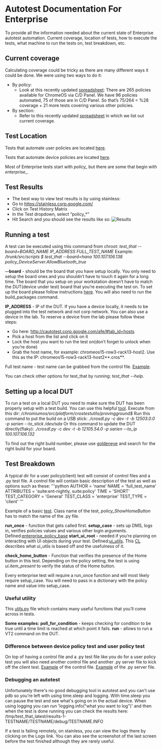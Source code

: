 # Autotest Documentation For Enterprise
To provide all the information needed about the current state of Enterprise
autotest automation. Current coverage, location of tests, how to execute
the tests, what machine to run the tests on, test breakdown, etc.

## Current coverage

Calculating coverage could be tricky as there are many different ways
it could be done. We were using two ways to do it:

*   By policy:
    *   Look at this recently updated [spreadsheet](http://go/ent-pol-auto):
        There are 265 policies available for ChromeOS via C/D Panel. We have
        96 policies automated, 75 of those are in C/D Panel. So that’s
        75/264 = %28 coverage + 21 more tests covering various other policies.
*   By section:
    *   Refer to this recently updated [spreadsheet](http://go/ent-sec-auto)
        in which we list out current coverage.

## Test Location

Tests that automate user policies are located [here](http://go/usr-pol-loc).

Tests that automate device policies are located [here](http://go/dev-pol-loc).

Most of Enterprise tests start with *policy_* but there are some
that begin with *enterprise_*.

## Test Results

*   The best way to view test results is by using stainless:
*   Go to https://stainless.corp.google.com/
*   Click on Test History Matrix
*   In the Test dropdown, select “policy_*”
*   Hit Search and you should see the results like so:
![Results](https://screenshot.googleplex.com/UxMiYrVMDdF.png)

## Running a test

A test can be executed using this command from chroot:
*test_that --board=BOARD_NAME IP_ADDRESS FULL_TEST_NAME*
Example:
*/trunk/src/scripts $ test_that --board=hana 100.107.106.138
policy_DeviceServer.AllowBluetooth_true*

**--board** - should be the board that you have setup locally. You only need to
setup the board ones and you shouldn’t have to touch it again for a long time.
The board that you setup on your workstation doesn’t have to match the
DUT(device under test) board that you’re executing the test on. To set up the
board please follow instructions [here](http://go/run-autotest). You will also
need to run the build_packages command.

**IP_ADDRESS** - IP of the DUT. If you have a device locally, it needs to be
plugged into the test network and not corp network. You can also use a device
in the lab. To reserve a device from the lab please follow these steps:

*   Go here: http://cautotest.corp.google.com/afe/#tab_id=hosts
*   Pick a host from the list and click on it
*   Lock the host you want to run the test on(don’t forget to unlock
    when you’re done)
*   Grab the host name, for example: chromeos15-row3-rack13-host2.
    Use this as the IP: chromeos15-row3-rack13-host2**.cros**.

Full test name - test name can be grabbed from the control file.
[Example](http://go/control-file-name).

You can check other options for test_that by running: *test_that --help*.

## Setting up a local DUT

To run a test on a local DUT you need to make sure the DUT has been
properly setup with a test build. You can use this helpful
[tool](http://go/crosdl-usage). Execute from this dir:
*/chromiumos/src/platform/crostestutils/provingground$*
Run this command to put the build on a USB stick:
*./crosdl.py -c dev -t -b 12503.0.0 -p sarien --to_stick /dev/sda*
Or this command to update the DUT directly(flaky):
*./crosdl.py -c dev -t -b 12105.54.0 -p sarien --to_ip 100.107.106.132*

To find out the right build number, please use [goldeneye](http://go/goldeneye)
and search for the right build for your board.

## Test Breakdown

A typical dir for a user policy(client) test will consist of control files
and a .py test file. A control file will contain basic description of the
test as well as options such as these:
'''python
AUTHOR = 'name’
NAME = 'full_test_name'
ATTRIBUTES = 'suite:ent-nightly, suite:policy'
TIME = 'SHORT'
TEST_CATEGORY = 'General'
TEST_CLASS = 'enterprise'
TEST_TYPE = 'client'
'''

Example of a basic [test](http://go/basic-ent-test).
Class name of the test, *policy_ShowHomeButton* has to match the name of
the .py file.

**run_once** - function that gets called first.
**setup_case** - sets up DMS, logs in, verifies policies values and various
other login arguments. Defined:[enterprise_policy_base](http://go/ent-pol-base)
**start_ui_root** - needed if you’re planning on interacting with UI objects
during your test. Defined:[ui_utils](http://go/ent-ui-utils).
This [CL](http://crrev.com/c/1531141) describes what ui_utils is based off
and the usefulness of it.

**check_home_button** - Function that verifies the presence of the Home button
in this test. Depending on the policy setting, the test is using
*ui.item_present* to verify the status of the Home button.

Every enterprise test will require a run_once function and will most likely
require setup_case. You will need to pass in a dictionary with the policy
name and value into setup_case.

### Useful utility

This [utils.py](http://go/ent_util) file which contains many useful functions
that you’ll come across in tests.

**Some examples:**
**poll_for_condition** - keeps checking for condition to be true until a time
limit is reached at which point it fails.
**run** - allows to run a VT2 command on the DUT.

### Difference between device policy test and user policy test

On top of having a control file and a .py test file like you do for a user
policy test you will also need another control file and another .py server
file to kick off the client test.
[Example](http://go/ent-cont-example) of the control file.
[Example](http://go/ent-test-example) of the .py server file.

### Debugging an autotest

Unfortunately there's no good debugging tool in autotest and you can't use pdb
so you're left with using time.sleep and logging. With time.sleep you can pause
the test and see what's going on in the actual device. When using logging you
can run 'logging.info("what you want to log")' and then when the test is done
running you can check the results here:
/tmp/test_that_latest/results-1-TESTNAME/TESTNAME/debug/TESTNAME.INFO

If a test is failing remotely, on stainless, you can view the logs there by
clicking on the Logs link. You can also see the screenshot of the last screen
before the test finished although they are rarely useful.
